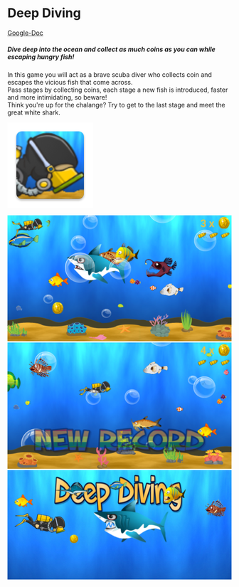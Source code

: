 # Deep Diving

[Google-Doc](https://docs.google.com/document/d/1w6cQPvVO5fuB43tWjU9pKnpVl2wMv3YP2d9w3gouAyo/edit?ts=5883af3b)

##### Dive deep into the ocean and collect as much coins as you can while escaping hungry fish!

In this game you will act as a brave scuba diver who collects coin and escapes the vicious fish that come across.  
Pass stages by collecting coins, each stage a new fish is introduced, faster and more intimidating, so beware!  
Think you're up for the chalange? Try to get to the last stage and meet the great white shark.  
  
  

  

  
![Game Icon](/app/src/main/res/mipmap-xxxhdpi/ic_launcher.png)  

  
![In-App image 2](/InAppPic2.png)  
![In-App image 1](/InAppPic1.png)  
![Cover Photo](/CoverPhoto.png)
  
  
  


